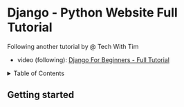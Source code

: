 # Django - Python Website Full Tutorial

Following another tutorial by @ Tech With Tim
- video (following): [Django For Beginners - Full Tutorial](https://youtu.be/sm1mokevMWk)


<details>
<summary>Table of Contents</summary>

- [Django - Python Website Full Tutorial](#django---python-website-full-tutorial)
  - [Getting started](#getting-started)


</details>

## Getting started